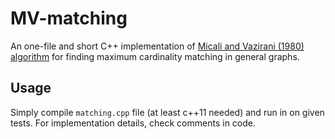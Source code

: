 # MV-matching
An one-file and short C++ implementation of [Micali and Vazirani (1980) algorithm](https://arxiv.org/abs/2012.03582)  for finding maximum cardinality matching in general graphs.

## Usage
Simply compile ```matching.cpp``` file (at least c++11 needed) and run in on given tests.
For implementation details, check comments in code.
